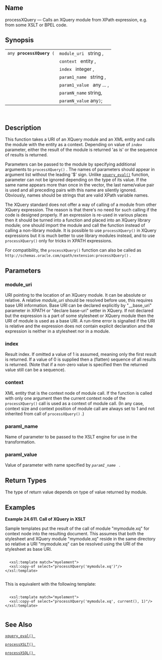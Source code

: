 <div id="xpf_processxquery" class="refentry">

<div class="titlepage">

</div>

<div class="refnamediv">

## Name

processXQuery — Calls an XQuery module from XPath expression, e.g. from
some XSLT or BPEL code.

</div>

<div class="refsynopsisdiv">

## Synopsis

<div id="xpf_syn_processxquery_01" class="funcsynopsis">

|                               |                           |
|-------------------------------|---------------------------|
| `any `**`processXQuery`**` (` | `module_uri ` string ,    |
|                               | `context ` entity ,       |
|                               | `index ` integer ,        |
|                               | `param1_name ` string ,   |
|                               | `param1_value ` any ... , |
|                               | `paramN_name` string,     |
|                               | `paramN_value` any`)`;    |

<div class="funcprototype-spacer">

 

</div>

</div>

</div>

<div id="xpf_desc_processxquery_01" class="refsect1">

## Description

This function takes a URI of an XQuery module and an XML entity and
calls the module with the entity as a context. Depending on value of
*`index`* parameter, either the result of the module is returned 'as is'
or the sequence of results is returned.

Parameters can be passed to the module by specifying additional
arguments to `processXQuery()` . The names of parameters should appear
in argument list without the leading '\$' sign. Unlike
<a href="fn_xquery_eval.html" class="link" title="xquery_eval"><code
class="function">xquery_eval()</code></a> function, parameter can not be
ignored depending on the type of its value. If the same name appears
more than once in the vector, the last name/value pair is used and all
preceding pairs with this name are silently ignored. Obviously, names
should be strings that are valid XPath variable names.

The XQuery standard does not offer a way of calling of a module from
other XQuery expression. The reason is that there's no need for such
calling if the code is designed properly. If an expression is re-used in
various places then it should be turned into a function and placed into
an XQuery library module; one should import the module and call the
function instead of calling a non-library module. It is possible to use
`processXQuery()` in XQuery expressions but it is much better to use
library modules instead, and to use `processXQuery()` only for tricks in
XPATH expressions.

For compatibility, the `processXQuery()` function can also be called as
`http://schemas.oracle.com/xpath/extension:processXQuery()` .

</div>

<div id="xpf_params_processxquery_01" class="refsect1">

## Parameters

<div id="id128547" class="refsect2">

### module_uri

URI pointing to the location of an XQuery module. It can be absolute or
relative. A relative <span class="emphasis">*module_uri*</span> should
be resolved before use, this requires base URI information. Base URI can
be declared explicitly by "\_\_base_uri" parameter in XPATH or "declare
base-uri" setter in XQuery. If not declared but the expression is a part
of some stylesheet or XQuery module then the URI of module is used as a
base URI. A run-time error is signalled if the URI is relative and the
expression does not contain explicit declaration and the expression is
neither in a stylesheet nor in a module.

</div>

<div id="id128551" class="refsect2">

### index

Result index. If omitted a value of 1 is assumed, meaning only the first
result is returned. If a value of 0 is supplied then a (flatten)
sequence of all results is returned. (Note that if a non-zero value is
specified then the returned value still can be a sequence).

</div>

<div id="id128554" class="refsect2">

### context

XML entity that is the context node of module call. If the function is
called with only one argument then the current context node of the
`processXQuery()` call is used as a context of module call. (In any
case, context size and context position of module call are always set to
1 and not inherited from call of `processXQuery()` .)

</div>

<div id="id128559" class="refsect2">

### paramI_name

Name of parameter to be passed to the XSLT engine for use in the
transformation.

</div>

<div id="id128562" class="refsect2">

### paramI_value

Value of parameter with name specified by *`paramI_name `* .

</div>

</div>

<div id="xpf_ret_processxquery_01" class="refsect1">

## Return Types

The type of return value depends on type of value returned by module.

</div>

<div id="xpf_examples_processxquery_01" class="refsect1">

## Examples

<div id="xpf_ex_processxquery_01" class="example">

**Example 24.611. Call of XQuery in XSLT**

<div class="example-contents">

Sample templates put the result of the call of module "mymodule.xq" for
context node into the resulting document. This assumes that both the
stylesheet and XQuery module "mymodule.xq" reside in the same directory
so relative a URI "mymodule.xq" can be resolved using the URI of the
stylesheet as base URI.

``` screen

  <xsl:template match="myelement">
  <xsl:copy-of select="processXQuery('mymodule.xq')"/>
</xsl:template>
      
```

This is equivalent with the following template:

``` screen

  <xsl:template match="myelement">
  <xsl:copy-of select="processXQuery('mymodule.xq', current(), 1)"/>
</xsl:template>
      
```

</div>

</div>

  

</div>

<div id="xpf_seealso_processxquery_01" class="refsect1">

## See Also

<a href="fn_xquery_eval.html" class="link" title="xquery_eval"><code
class="function">xquery_eval() </code></a>

<a href="xpf_processxslt.html" class="link" title="processXSLT"><code
class="function">processXSLT() </code></a>

<a href="xpf_processxsql.html" class="link" title="processXSQL"><code
class="function">processXSQL() </code></a>

</div>

</div>
